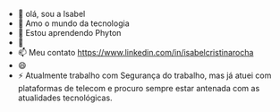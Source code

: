 - 👋 olá, sou a Isabel 
- 👀 Amo o mundo da tecnologia 
- 🌱 Estou aprendendo Phyton
- 💞️
- 📫 Meu contato https://www.linkedin.com/in/isabelcristinarocha
- 😄 
- ⚡ Atualmente trabalho com Segurança do trabalho, mas já atuei com plataformas de telecom e procuro sempre estar antenada com as atualidades tecnológicas.

<!---
belzis/belzis is a ✨ special ✨ repository because its `README.md` (this file) appears on your GitHub profile.
You can click the Preview link to take a look at your changes.
--->
